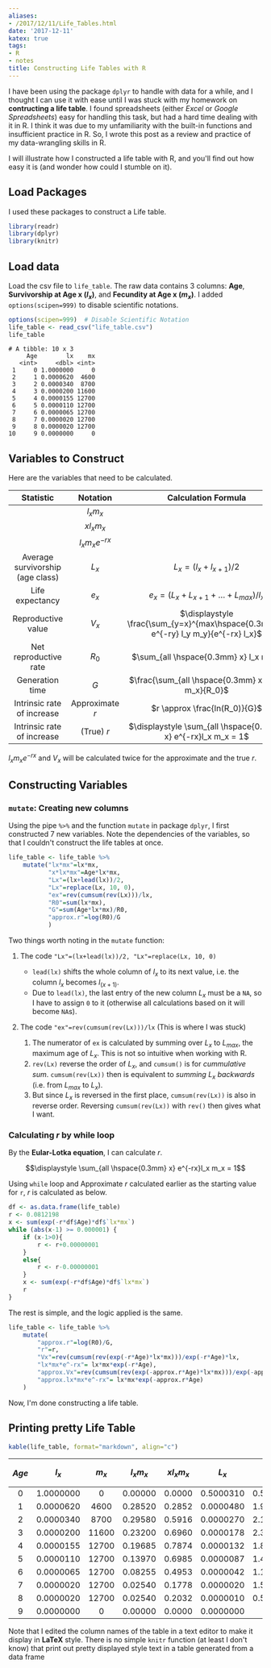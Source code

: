 ```yaml
---
aliases:
- /2017/12/11/Life_Tables.html
date: '2017-12-11'
katex: true
tags:
- R
- notes
title: Constructing Life Tables with R
---
```





I have been using the package `dplyr` to handle with data for a while, and I thought I can use it with ease until I was stuck with my homework on **contructing a life table**. I found spreadsheets (either *Excel* or *Google Spreadsheets*) easy for handling this task, but had a hard time dealing with it in R. I think it was due to my unfamiliarity with the built-in functions and insufficient practice in R. So, I wrote this post as a review and practice of my data-wrangling skills in R. 



I will illustrate how I constructed a life table with R, and you'll find out how easy it is (and wonder how could I stumble on it).

## Load Packages

I used these packages to  construct a Life table.

```r
library(readr)
library(dplyr)
library(knitr)
```

## Load data
Load the csv file to `life_table`. The raw data contains 3 columns: **Age**, **Survivorship at Age x ($l_x$)**, and **Fecundity at Age x ($m_x$)**. I added `options(scipen=999)` to disable scientific notations.

```r
options(scipen=999)  # Disable Scientific Notation
life_table <- read_csv("life_table.csv")
life_table
```

```
# A tibble: 10 x 3
     Age        lx    mx
   <int>     <dbl> <int>
 1     0 1.0000000     0
 2     1 0.0000620  4600
 3     2 0.0000340  8700
 4     3 0.0000200 11600
 5     4 0.0000155 12700
 6     5 0.0000110 12700
 7     6 0.0000065 12700
 8     7 0.0000020 12700
 9     8 0.0000020 12700
10     9 0.0000000     0
```

## Variables to Construct

Here are the variables that need to be calculated.

|               Statistic               |      Notation     |                         Calculation Formula                        |
|:--------------------------------:|:-----------------:|:------------------------------------------------------------------:|
|                                  |     $l_x m_x$     |                                                                    |
|                                  |    $x l_x m_x$    |                                                                    |
|                                  | $l_x m_x e^{-rx}$ |                                                                    |
| Average survivorship<br>(age class) |       $L_x$       |                      $L_x = (l_x + l_{x+1})/2$                     |
|          Life expectancy         |       $e_x$       |              $e_x = (L_x + L_{x+1} + … + L_{max})/l_x$             |
|        Reproductive value        |       $V_x$       | $\displaystyle \frac{\sum_{y=x}^{max\hspace{0.3mm}x} e^{-ry} l_y m_y}{e^{-rx} l_x}$ |
|       Net reproductive rate      |       $R_0$       |                       $\sum_{all \hspace{0.3mm} x} l_x m_x$                       |
|          Generation time         |        $G$        |                $\frac{\sum_{all \hspace{0.3mm} x} x l_x m_x}{R_0}$                |
|    Intrinsic rate of increase    |  Approximate $r$  |                    $r \approx \frac{ln(R_0)}{G}$                   |
|    Intrinsic rate of increase    |      (True) $r$     |                  $\displaystyle \sum_{all \hspace{0.3mm} x} e^{-rx}l_x m_x = 1$                 |

$l_xm_xe^{-rx}$ and $V_x$ will be calculated twice for the approximate and the true $r$.

## Constructing Variables

### `mutate`: Creating new columns

Using the pipe `%>%` and the function `mutate` in package `dplyr`, I first constructed 7 new variables. Note the dependencies of the variables, so that I couldn't construct the life tables at once.

```r
life_table <- life_table %>%
    mutate("lx*mx"=lx*mx,
           "x*lx*mx"=Age*lx*mx,
           "Lx"=(lx+lead(lx))/2,
           "Lx"=replace(Lx, 10, 0),
           "ex"=rev(cumsum(rev(Lx)))/lx,
           "R0"=sum(lx*mx),
           "G"=sum(Age*lx*mx)/R0,
           "approx.r"=log(R0)/G
           )
```

Two things worth noting in the `mutate` function:

1. The code `"Lx"=(lx+lead(lx))/2, "Lx"=replace(Lx, 10, 0)`
    * `lead(lx)` shifts the whole column of $l_x$ to its next value, i.e. the column $l_x$ becomes $l_{(x+1)}$.
    * Due to `lead(lx)`, the last entry of the new column $L_x$ must be a `NA`, so I have to assign `0` to it (otherwise all calculations based on it will become `NA`s).
    
2. The code `"ex"=rev(cumsum(rev(Lx)))/lx` (This is where I was stuck)
    1. The numerator of `ex` is calculated by summing over $L_x$ to $L_{max}$, the maximum age of $L_x$. This is not so intuitive when working with R. 
    2. `rev(Lx)` reverse the order of $L_x$, and `cumsum()` is for *cummulative sum*. `cumsum(rev(Lx))` then is equivalent to *summing $L_x$ backwards* (i.e. from $L_{max}$ to $L_x$). 
    3. But since $L_x$ is reversed in the first place, `cumsum(rev(Lx))` is also in reverse order. Reversing `cumsum(rev(Lx))` with `rev()` then gives what I want.
    
### Calculating $r$ by while loop

By the **Eular-Lotka equation**, I can calculate $r$.

$$\displaystyle \sum_{all \hspace{0.3mm} x} e^{-rx}l_x m_x = 1$$

Using `while` loop and Approximate $r$ calculated earlier as the starting value for `r`, $r$ is calculated as below. 

```r
df <- as.data.frame(life_table)
r <- 0.0812198
x <- sum(exp(-r*df$Age)*df$`lx*mx`)
while (abs(x-1) >= 0.000001) {
    if (x-1>0){
        r <- r+0.00000001
    }
    else{
        r <- r-0.00000001
    }
    x <- sum(exp(-r*df$Age)*df$`lx*mx`)
    r
}
```

The rest is simple, and the logic applied is the same.

```r
life_table <- life_table %>%
    mutate(
        "approx.r"=log(R0)/G,
        "r"=r,
        "Vx"=rev(cumsum(rev(exp(-r*Age)*lx*mx)))/exp(-r*Age)*lx,
        "lx*mx*e^-rx"= lx*mx*exp(-r*Age),
        "approx.Vx"=rev(cumsum(rev(exp(-approx.r*Age)*lx*mx)))/exp(-approx.r*Age)*lx,
        "approx.lx*mx*e^-rx"= lx*mx*exp(-approx.r*Age)
    )
```
Now, I'm done constructing a life table.

## Printing pretty Life Table


```r
kable(life_table, format="markdown", align="c")
```

| $Age$ |    $l_x$     |  $m_x$   |  $l_x m_x$  | $x l_x m_x$ |    $L_x$     |    $e_x$    |   $R_0$   |    $G$    | $Approximate$ <br>$r$  |     $r$     |    $V_x$     | $l_x m_x e^{-rx}$ | $Approximate$ <br>$V_x$ | $Approximate$ <br>$l_x m_x e^{-rx}$ |
|:---:|:---------:|:-----:|:-------:|:-------:|:---------:|:--------:|:------:|:-------:|:---------:|:---------:|:---------:|:-----------:|:---------:|:------------------:|
|  0  | 1.0000000 |   0   | 0.00000 | 0.0000  | 0.5000310 | 0.500153 | 1.2829 | 3.06727 | 0.0812198 | 0.0847117 | 1.0000010 |  0.0000000  | 1.0099103 |     0.0000000      |
|  1  | 0.0000620 | 4600  | 0.28520 | 0.2852  | 0.0000480 | 1.967742 | 1.2829 | 3.06727 | 0.0812198 | 0.0847117 | 0.0000675 |  0.2620352  | 0.0000679 |     0.2629518      |
|  2  | 0.0000340 | 8700  | 0.29580 | 0.5916  | 0.0000270 | 2.176471 | 1.2829 | 3.06727 | 0.0812198 | 0.0847117 | 0.0000297 |  0.2497000  | 0.0000299 |     0.2514499      |
|  3  | 0.0000200 | 11600 | 0.23200 | 0.6960  | 0.0000178 | 2.350000 | 1.2829 | 3.06727 | 0.0812198 | 0.0847117 | 0.0000126 |  0.1799362  | 0.0000126 |     0.1818310      |
|  4  | 0.0000155 | 12700 | 0.19685 | 0.7874  | 0.0000132 | 1.887097 | 1.2829 | 3.06727 | 0.0812198 | 0.0847117 | 0.0000067 |  0.1402737  | 0.0000067 |     0.1422467      |
|  5  | 0.0000110 | 12700 | 0.13970 | 0.6985  | 0.0000087 | 1.454546 | 1.2829 | 3.06727 | 0.0812198 | 0.0847117 | 0.0000028 |  0.0914634  | 0.0000028 |     0.0930743      |
|  6  | 0.0000065 | 12700 | 0.08255 | 0.4953  | 0.0000042 | 1.115385 | 1.2829 | 3.06727 | 0.0812198 | 0.0847117 | 0.0000008 |  0.0496567  | 0.0000008 |     0.0507081      |
|  7  | 0.0000020 | 12700 | 0.02540 | 0.1778  | 0.0000020 | 1.500000 | 1.2829 | 3.06727 | 0.0812198 | 0.0847117 | 0.0000001 |  0.0140380  | 0.0000001 |     0.0143853      |
|  8  | 0.0000020 | 12700 | 0.02540 | 0.2032  | 0.0000010 | 0.500000 | 1.2829 | 3.06727 | 0.0812198 | 0.0847117 | 0.0000001 |  0.0128978  | 0.0000001 |     0.0132632      |
|  9  | 0.0000000 |   0   | 0.00000 | 0.0000  | 0.0000000 |   NaN    | 1.2829 | 3.06727 | 0.0812198 | 0.0847117 | 0.0000000 |  0.0000000  | 0.0000000 |     0.0000000      |

Note that I edited the column names of the table in a text editor to make it display in **LaTeX** style. There is no simple `knitr` function (at least I don't know) that print out pretty displayed style text in a table generated from a data frame 
